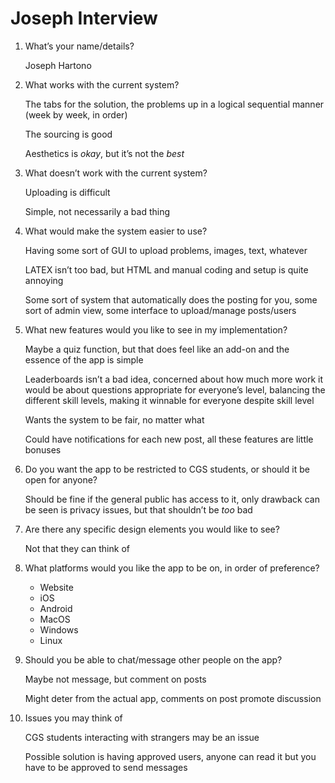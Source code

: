# Joseph Interview

1. What’s your name/details?
    
    Joseph Hartono
    
2. What works with the current system?
    
    The tabs for the solution, the problems up in a logical sequential manner (week by week, in order)
    
    The sourcing is good
    
    Aesthetics is *okay*, but it’s not the *best*
    
3. What doesn’t work with the current system?
    
    Uploading is difficult
    
    Simple, not necessarily a bad thing
    
4. What would make the system easier to use?
    
    Having some sort of GUI to upload problems, images, text, whatever
    
    LATEX isn’t too bad, but HTML and manual coding and setup is quite annoying
    
    Some sort of system that automatically does the posting for you, some sort of admin view, some interface to upload/manage posts/users
    
5. What new features would you like to see in my implementation?
    
    Maybe a quiz function, but that does feel like an add-on and the essence of the app is simple
    
    Leaderboards isn’t a bad idea, concerned about how much more work it would be about questions appropriate for everyone’s level, balancing the different skill levels, making it winnable for everyone despite skill level
    
    Wants the system to be fair, no matter what
    
    Could have notifications for each new post, all these features are little bonuses
    
6. Do you want the app to be restricted to CGS students, or should it be open for anyone?
    
    Should be fine if the general public has access to it, only drawback can be seen is privacy issues, but that shouldn’t be *too* bad
    
7. Are there any specific design elements you would like to see?
    
    Not that they can think of
    
8. What platforms would you like the app to be on, in order of preference?
    - Website
    - iOS
    - Android
    - MacOS
    - Windows
    - Linux
9. Should you be able to chat/message other people on the app?
    
    Maybe not message, but comment on posts
    
    Might deter from the actual app, comments on post promote discussion
    
10. Issues you may think of
    
    CGS students interacting with strangers may be an issue
    
    Possible solution is having approved users, anyone can read it but you have to be approved to send messages